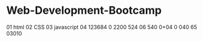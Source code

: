 # Web-Development-Bootcamp
01 html
02 CSS
03 javascript
04 123684
0
2200
524
06
540
0+04
0
040
65
03010
